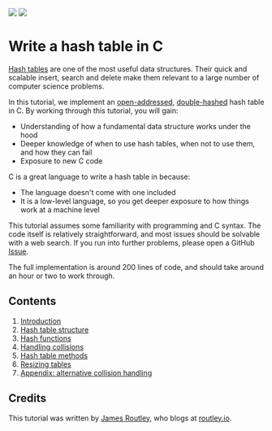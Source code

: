 [<img src="/.translations/flags/gb.png">](/README.md) [<img src="/.translations/flags/fr.png">](/.translations/fr/README.md)

# Write a hash table in C

[Hash tables](https://en.wikipedia.org/wiki/Hash_table) are one of the most useful data structures. Their quick and scalable
insert, search and delete make them relevant to a large number of computer
science problems.

In this tutorial, we implement an [open-addressed](https://en.wikipedia.org/wiki/Open_addressing), [double-hashed](https://en.wikipedia.org/wiki/Double_hashing) hash table in
C. By working through this tutorial, you will gain:

- Understanding of how a fundamental data structure works under the hood
- Deeper knowledge of when to use hash tables, when not to use them, and how
  they can fail
- Exposure to new C code

C is a great language to write a hash table in because:

- The language doesn't come with one included
- It is a low-level language, so you get deeper exposure to how things work at a
  machine level

This tutorial assumes some familiarity with programming and C syntax. The code
itself is relatively straightforward, and most issues should be solvable with a
web search. If you run into further problems, please open a GitHub
[Issue](https://github.com/jamesroutley/write-a-hash-table/issues).

The full implementation is around 200 lines of code, and should take around an
hour or two to work through.

## Contents

1. [Introduction](/01-introduction)
2. [Hash table structure](/02-hash-table)
3. [Hash functions](/03-hashing)
4. [Handling collisions](/04-collisions)
5. [Hash table methods](/05-methods)
6. [Resizing tables](/06-resizing)
6. [Appendix: alternative collision handling](/07-appendix)

## Credits

This tutorial was written by [James Routley](https://twitter.com/james_routley),
who blogs at [routley.io](https://routley.io).
